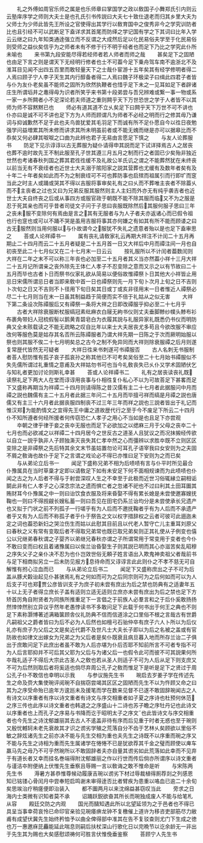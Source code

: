 <!-- { "loadSidebar": true } -->
　　礼之外傅如周官乐师之属是也乐师章曰掌国学之政以敎国子小舞郑氏引内则云云塾庠序学之师则大夫士是也孔氏引书传説曰大夫七十致仕退老而归其乡里大夫为父师士为少师此皆先王所设之官使得出其学行以敎育国中之俊秀非今之学究训防者比也且引经不可以武断足下盍详求其首尾而防绎之学记国有学之下其词曰比年入学云云继之曰九年知类通逹强立而不反谓之大成然后足以化民易俗夫学至于化民易俗则受师之益伙矣信乎为之师者未有不修于行不明于经者也而足下乃比之学究此仆所未喻也
　　来书第九段安能尽得若经师者若人师者而师之哉
　　甚矣足下之固陋也由足下言之则是谓天下无经明行修者也士不可葢今足下乗舟驾车南不逾浙北不及淮耳目见闻不出四五百里而敢轻量天下之士哉仆宦游十五年矣其有经学修明者得二人焉曰顾子宁人李子天生其内行醇备者得二人焉曰魏子环极梁子曰缉此四君子者皆与仆为友仆老矣虽不能师之固所为欣然执鞭者也惜乎足下未之一见耳如足下者辟诸庄生所谓塪井之鼃得毋为识者所笑乎来书第十段弟尝与吾兄辨难或繋一事一物或系一家一乡所闗者小不足深论若夫师道之重则闗乎天下万世恐世之学于人者皆不以其师为师不容黙黙已也
　　师必有道其道不立乆矣足下曰闗乎天下万世不可不讲也仆亦曰是诚不可不讲也足下方为人师而顾谓凡为师者不必经之明而行之修其毋乃谦词与抑诚歉然不足于此也夫鸟兽犹爱其毛羽足下而诚有所不足仆愿自今以徃日夜勉强学问益増累其所未修而讲求其所未明虽前者或不能无媿而继是亦可以据皋比而不忝矣又何必肆其呶呶之口曲为此辨也君子无易由言愿足下慎之
　　与友人论葬服书
　　防足下见示谆谆以古无葬服为疑仆请得申其説而足下试详择焉古人之居丧也葬不逾时故先王不制此服至孔子世其遵三月五月之制而行之者固已少矣殆非独近世然也考诸春秋列国之葬其君徃徃缓不及礼故公羊氏讥之谓之不能葬然犹在未终丧以前当无有不衰绖者也近世士大夫溺于隂阳家之説其营葬也尤缓有及数年者矣有及十年二十年者矣如此而不为之制衰绖可不可也葬防事也启殡而祖属引而行即圹而窆当此之时主人或踊或哭其不得以吉服将事审矣礼有之曰乆而不葬唯主丧者不除葢乆而不主丧者之过也又曰为兄弟反服其服然则主人主妇而外亦无有纯乎袭吉者也近世士大夫自终丧之后或从事四方或服官政于朝既不能不除其服而临又不为之服是忍于死其亲也而可乎昔者司徒文子问于子思曰丧服既除然后其服何服子思曰三年之丧未服不变除何有焉由是言之其有无服者与为人子者夫亦返诸心而已假令祖也行也窆也或可以不踊不哭是虽用吉服将事其亦何嫌之有如其有所不能而顾诿之曰古无服然则当用何服以与仆故谓今之服犹不失礼之遗意者殆以是也足下盍审思之
　　荅或人论祥禫书一
　　属有丧礼请敎家礼云再期大祥注不计闰二十五月再期止二十四月而云二十五月者疑是二十五月首一日又大祥后中月而禫注间一月也自初丧至此二十七月似又在二十七月末一日云云
　　按礼服所以不计闰者葢数闰则大祥在二年之末不可以称三年丧也必加至二十五月者其义当亦然葢小祥十三月大祥二十五月记所谓亲之丧外除先王体仁人孝子不忍变除之意而又示之以有节故曰二十五月而毕也古者卜日而祭书仪家礼欲从简易以便俗故惟禫祭卜日其他大小祥皆止用忌日宋儒所谓忌日者当即来敎中首一日也禫祭则先一月下旬卜次月上旬之日不吉则卜次旬之日又不吉则不卜径用下旬日矣其日或丁或亥非径用末一日者惟近人禫祭必尽二十七月则当在末一日虽其制益趋于简便而实不倍于礼姑从之似无害
　　大祥下第二条设次陈禫服后又有禫祭一条将大祥之日即改禫服乎抑必至二十七月乎
　　古者大祥除衰服断杖服缟冠素纰麻衣白屦无絇书仪则丈夫垂脚黪纱幞头黪布衫布裹角带妇人冠梳假髻以鹅黄青碧皂白为衣履其説与礼服异家礼既悉仍书仪而明防典又全未赅载读之不能无疏略之叹自比年以来士大夫居丧尤多苟且今欲改服不审应改何等服色莫是姑存其名否所云陈禫服者乃谓大祥先期一日陈之于次而厥明始服以祭也则其服不俟二十七月明矣总之古今之制不免异同而大祥则除衰服禫之后月则遂复常歴代皆然无可疑者
　　大祥日徃来书刺遂可书禫服否
　　古人名刺无书服制者荅人慰防惟有孤子哀子孤哀孙之称其他已不可考矣吴俗至二十七月始书禫服似不失先儒所谓过礼重情之意甫及大祥姑勿书可也当今礼敎丧失已乆仆又学术固陋伏乞与知礼者更加讨论则斯礼幸甚
　　荅或人论祥禫书二
　　礼有之居丧读丧礼既读祭礼足下两大人在堂而谆谆用丧事与仆相徃复仆私心不以为可故荅足下甚畧而足下又盛称再期当为祥禫二十四月则请得陈之昔汉儒有主二十七月者此据服问中月而禫之説也魏儒有主二十五月者此据三年问二十五月而毕擅弓祥而缟是月禫之説也唐儒又有主三十六月者此据丧服四制丧不过三年三年而祥之説也三説者皆出于礼记而惟汉郑为能酌情文之宜得先王中庸之道故歴代行之至于今不废足下所云二十四月仆不知所遵者何经所援者何传窃恐仁人孝子之用心不当如是也且足下亦尝观
　　夲朝之律乎律于妾之丧夲无服也而足下必欲加之以缌麻三月于父母之丧夲二十七月也而必欲减之以祥禫二十四月居今之世反古之道圣人且犹议之而况抺摋经传欲以自立一説乎孰非人子顾独澌灭丧失其仁孝夲然之心而彊辨以求胜夲既不立则区区变除之是非禫祭之先后特其余文末节虽姑置勿论可耳孔子语宰我曰女安则为之夫固不屑之敎诲也故仆于足下之言谓之戏论必不得已亦惟曰足下安则为之而已矣
　　与从弟论立后书一
　　闻足下盛称兄弟不相为后啧啧有言与仆平时所见最合仆豫属具在当时草稾才定即以请敎足下如有未安足下何不面相规谏而为此啧啧也仆闻之古之为人后者不得与于射尝深叹人生之不幸至于此极而近世习俗辄縁立嗣相诟鬬此非有仁人孝子之心深念宗法之遗而惧亡者之忽诸不祀也不过曰利其土田耳圗其贿财耳今仆豫属之中一则曰诒饮食衣服及将来昏娶不得有累长媳是未尝使邀寡嫂抚鞠也一则曰不得觊觎长嫂私蓄一则曰吾见在田宅仍系兰诒均分是未尝使承长兄遗产也又拟于门状之前不列孤子一行嗟乎有为人后而不邀抚鞠者乎有为人后而不承遗产者乎又有为人后而不称孤子者乎仆于祭告之文以权字措辞权之云者可彼可此逦迤未定之词也葢恐新妇之哭泣伤生而姑以此慰其目前且以代老人暂守亡儿主重耳刘原父曰春秋之义有常有变取后者不得取兄弟常也既已取兄弟矣则正其礼使从子例变也僖公以兄继弟春秋谓之子婴齐以弟继兄春秋亦谓之子所谓常用于常变用于变者也今仆不敢曰变而曰权且着诸豫属曰以俟兰诒昏娶生子则其説已明而其心亦滋苦矣乱昭穆之序失父子之亲仆决不忍为也仆岂效世俗无頼子姓言语出入欺鬼神卖祖父者哉前书与足下相商拟另立一后未防见报方息待命而又谆谆言此此则仆之不孝不慈无可自解惟有拊心泣血而已
　　与从弟论立后书二
　　闻足下又盛称庶出之子不可为后盖从豚犬糓诒起见仆甚骇焉礼有之何如而可为之后同宗则可为之后何如而可以为人后支子可也郑贾公彦皆训支子为庶子初未尝有庶出为后之禁也防典有之适妻年五十以上无子者得立庶长子盖有适则立适无适则立庶亦未尝有庶出为后之禁也足下方矫首厉角自附贤者为同族所推重足下一言倡之于前族人必羣言和之于后仆奚敢扬扬然悻悻然别立异议乎然年老愚悖读书不多敢问足下此载于何书出于何王之典也不则足下素称灏博著述满箱箧顾舎仪礼防典不信而信道涂之口里俗不根之言哉古有世爵凡嗣祖父之爵者皆曰为后不必为人后然也如檀弓石骀仲卒有庶子六人卜所以为后仪礼亦有庶子为父后之文是矣近代爵不及世凡士大夫长子即以为后之名被之盖或有官防故也如律文出嫁女为兄弟之为父后者是矣仆既衰且病旦暮入地而所存兰诒二子俱出于庶敢问足下此庶出者虽不敢为人后亦堪为仆后否耶不知前所言不可者专指不可为人后言耶抑并不可后其父耶为父后与为诸父后一也假令此可而彼不可其説果何所夲哉礼适子不得后大宗此古圣人之敎也若从圣人则适子不可为人后从足下则支庶又不可为后然则取后者将奚适也倘尽弃周公孔子之敎而惟足下是听是足下之贤过于周公孔子仆不敢信也幸明以示我
　　与参议施先生书
　　琬启去岁姜子学在传述先生之命及赍大集使琬评阅琬不自揣窃尝竭其区区之固陋而先生不以为忤顾又命之曰其为之序受命殆已逾年方逡廵未及援笔而学在数来见督不已遂不敢固辞琬闻古之人有诗文以序重者有序以诗文重者有诗文与序交相重者如子夏之序诗也杜预何休范之序三传也此序以诗文重者也韩退之之序盛山十二诗也苏子瞻之序牡丹记也此诗文以序重者也上而孔子之序易与书降而讫于昭明太子之序文也此皆诗文与序交相重者也今先生之诗沈郁雄丽其去古人不逺盖非待有序而后见重于时者无惑也至于琬则又殷忧轗轲未老先衰故其才识之谫劣学殖之荒落自分不齿于艺林乆矣顾欲以里俗不敏之辞炫诸先生之前亦决不能与先生交相为重也夫先生之诗既不以序重而琬之序又不能与先生之诗相为重而先生属诸学在惓惓不已是犹欲荐其千金之璧而顾使以庳车羸马先之毋乃不可乎然琬所以不敢固辞者夫亦自量其谫劣如此荒落如此幸而不见弃于有道长者又幸而挂名巻端得附沈郁雄丽之作以行世而传后倘亦所谓序以诗文重者与谨洁夲附便纳上伏惟先生垂察且辱赐一言以敎诲之敢不惟命是听
　　与宋陈两先生书
　　溽暑方甚恭惟尊候动履康吉琬以谫劣下材过辱裁植得厠荐剡之列感恩知已铭镂心骨闰月中尝奉短启鸣谢未审得逹否比者臂疾为患重以咯血已逾二十余旬矣思竢治疗稍瘥便即治装入
　　都不圗两月以来沈绵益甚窃叹当此
　　旁求之日海内士类微有识知者莫不承
　　诏踊跃鋭欲奋其所长而琬独成废人不能与给笔札从容
　　殿廷交防之内观
　　国光而醻知遇此所以北望延领为之于邑者也不得已具呈当事幸荷哀怜已命印官亲验见琬痿痹龙钟不复檄催上道许为移咨吏部筋尽力敝甫有成望伏冀先生始终矜恤予以曲全俾得部中准其在告不复驳查则尤门下生成之徳也万一惠邀庥芘麤能延此喘息则嗣后扶杖深山行歌化日以完晩节以讫余龄无一非出于先生其为赐也大矣感慰颂祷何可胜言伏惟俛垂鉴察
　　荅顾宁人先生书
